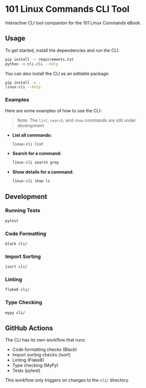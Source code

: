 # 101 Linux Commands CLI Tool

Interactive CLI tool companion for the 101 Linux Commands eBook.

## Usage

To get started, install the dependencies and run the CLI:

```bash
pip install -r requirements.txt
python -m cli.cli --help
```

You can also install the CLI as an editable package:

```bash
pip install -e .
linux-cli --help
```

### Examples

Here are some examples of how to use the CLI:

> Note: The `list`, `search`, and `show` commands are still under development.

*   **List all commands:**

    ```bash
    linux-cli list
    ```

*   **Search for a command:**

    ```bash
    linux-cli search grep
    ```

*   **Show details for a command:**

    ```bash
    linux-cli show ls
    ```

## Development

### Running Tests
```bash
pytest
```

### Code Formatting
```bash
black cli/
```

### Import Sorting
```bash
isort cli/
```

### Linting
```bash
flake8 cli/
```

### Type Checking
```bash
mypy cli/
```

## GitHub Actions

The CLI has its own workflow that runs:
- Code formatting checks (Black)
- Import sorting checks (isort) 
- Linting (Flake8)
- Type checking (MyPy)
- Tests (pytest)

This workflow only triggers on changes to the `cli/` directory.